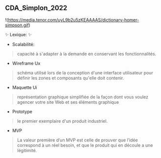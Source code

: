 ## CDA_Simplon_2022
!(https://media.tenor.com/uyL9b2u5zKEAAAAS/dictionary-homer-simpson.gif)

 ✨ Lexique: ✨

- Scalabilité:
> capacité à s'adapter à la demande en conservant les fonctionnalités.

- Wireframe Ux
> schéma utilisé lors de la conception d'une interface utilisateur pour définir les zones et composants qu'elle doit contenir. 
- Maquette Ui
> représentation graphique simplifiée de la façon dont vous voulez agencer votre site Web et ses éléments graphique
- Prototype
> le premier exemplaire d'un produit industriel. 
- MVP 
> La valeur première d’un MVP est celle de prouver que l’idée correspond à un réel besoin, et que le produit qui en découle a une légitimité.
